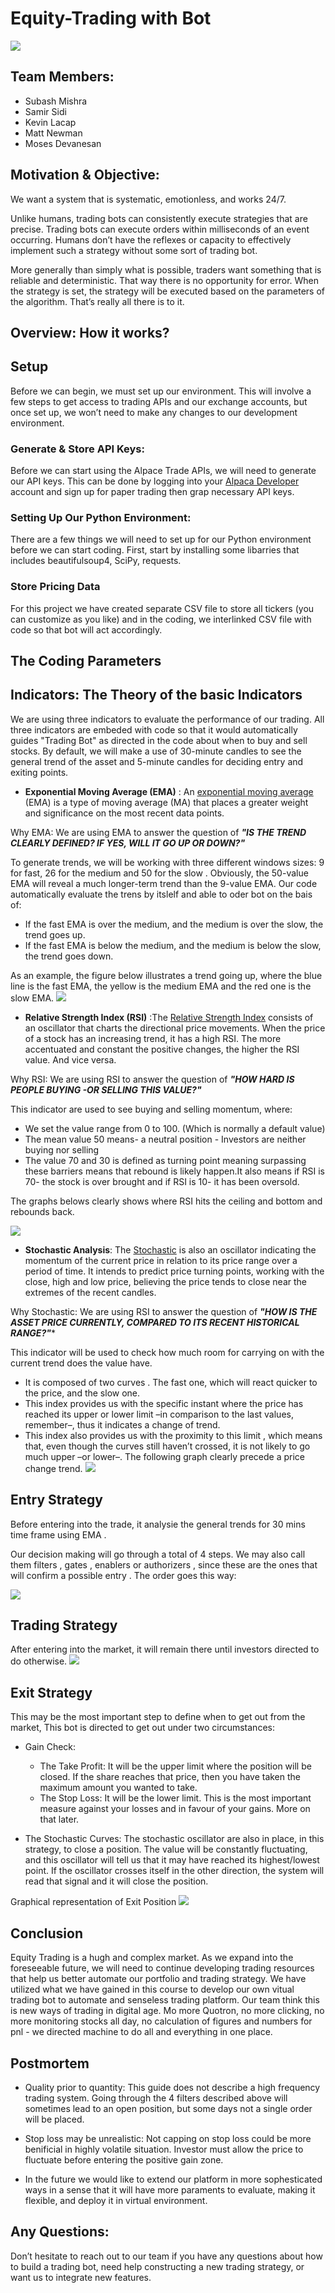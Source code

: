 # **Equity-Trading with Bot**
![](https://github.com/MishraSubash/Final_Project/blob/master/Images/python%20trading%20bot.jpg)

## Team Members: 
  * Subash Mishra
  * Samir Sidi
  * Kevin Lacap
  * Matt Newman
  * Moses Devanesan 

## Motivation & Objective: 
We want a system that is systematic, emotionless, and works 24/7.

Unlike humans, trading bots can consistently execute strategies that are precise. Trading bots can execute orders within milliseconds of an event occurring. Humans don’t have the reflexes or capacity to effectively implement such a strategy without some sort of trading bot. 

More generally than simply what is possible, traders want something that is reliable and deterministic. That way there is no opportunity for error. When the strategy is set, the strategy will be executed based on the parameters of the algorithm. That’s really all there is to it. 


## Overview: How it works?
## Setup
Before we can begin, we must set up our environment. This will involve a few steps to get access to trading APIs and our exchange accounts, but once set up, we won’t need to make any changes to our development environment.  
 
 ### Generate & Store API Keys: 
Before we can start using the Alpace Trade APIs, we will need to generate our API keys. This can be done by logging into your [Alpaca Developer](https://app.alpaca.markets/brokerage/new-account/greeting) account and sign up for paper trading then grap necessary API keys. 

### Setting Up Our Python Environment: 
There are a few things we will need to set up for our Python environment before we can start coding. First, start by installing some libarries that includes beautifulsoup4, SciPy, requests. 

### Store Pricing Data
 For this project we have created separate CSV file to store all tickers (you can customize as you like) and in the coding, we interlinked CSV file with code so that bot will act accordingly.
  
## The Coding Parameters 
## Indicators: The Theory of the basic Indicators
We are using three indicators to evaluate the performance of our trading. All three indicators are embeded with code so that it would automatically guides "Trading Bot" as directed in the code about when to buy and sell stocks. By default, we will make a use of 30-minute candles to see the general trend of the asset and 5-minute candles for deciding entry and exiting points.
  * **Exponential Moving Average (EMA)** : An [exponential moving average](https://www.investopedia.com/terms/e/ema.asp) (EMA) is a type of moving average (MA) that places a greater weight and significance on the most recent data points.
  
Why EMA: We are using EMA to answer the question of ***"IS THE TREND CLEARLY DEFINED? IF YES, WILL IT GO UP OR DOWN?"***

To generate trends, we will be working with three different windows sizes: 9 for fast, 26 for the medium and 50 for the slow .      Obviously, the 50-value EMA will reveal a much longer-term trend than the 9-value EMA. Our code automatically evaluate the trens by itslelf and able to oder bot on the bais of: 
  * If the fast EMA is over the medium, and the medium is over the slow, the trend goes up.
  * If the fast EMA is below the medium, and the medium is below the slow, the trend goes down.
 
As an example, the figure below illustrates a trend going up, where the blue line is the fast EMA, the yellow is the medium EMA and the red one is the slow EMA.
![](https://github.com/MishraSubash/Final_Project/blob/master/Images/EMA%20Image.png)
 
 * **Relative Strength Index (RSI)** :The [Relative Strength Index](https://www.investopedia.com/terms/r/rsi.asp) consists of an oscillator that charts the directional price movements. When the price of a stock has an increasing trend, it has a high RSI. The more accentuated and constant the positive changes, the higher the RSI value. And vice versa.

Why RSI: We are using RSI to answer the question of ***"HOW HARD IS PEOPLE BUYING -OR SELLING THIS VALUE?"***

This indicator are used to see buying and selling momentum, where: 
  * We set the value range from 0 to 100. (Which is normally a default value)
  * The mean value 50 means- a neutral position - Investors are neither buying nor selling
  * The value 70 and 30 is defined as turning point meaning surpassing these barriers means that rebound is likely happen.It also means if RSI is 70- the stock is over brought and if RSI is 10- it has been oversold. 
  
The graphs belows clearly shows where RSI hits the ceiling and bottom and rebounds back.

![](https://github.com/MishraSubash/Final_Project/blob/master/Images/RSI%20Sample.gif)


  * **Stochastic Analysis**: The [Stochastic](https://www.investopedia.com/terms/s/stochastic-modeling.asp) is also an oscillator indicating the momentum of the current price in relation to its price range over a period of time. It intends to predict price turning points, working with the close, high and low price, believing the price tends to close near the extremes of the recent candles.

Why Stochastic: We are using RSI to answer the question of ***"HOW IS THE ASSET PRICE CURRENTLY, COMPARED TO ITS RECENT HISTORICAL RANGE?"****

This indicator will be used to check how much room for carrying on with the current trend does the value have.
  * It is composed of two curves . The fast one, which will react quicker to the price, and the slow one.
  * This index provides us with the specific instant where the price has reached its upper or lower limit –in comparison to the last  values, remember–, thus it indicates a change of trend.
  * This index also provides us with the proximity to this limit , which means that, even though the curves still haven’t crossed, it is not likely to go much upper –or lower–.
The following graph clearly precede a price change trend. 
![](https://github.com/MishraSubash/Final_Project/blob/master/Images/Stochastic%20sample%20image.png)

## Entry Strategy 
Before entering into the trade, it analysie the general trends for 30 mins time frame using EMA . 

Our decision making will go through a total of 4 steps. We may also call them filters , gates ,
enablers or authorizers , since these are the ones that will confirm a possible entry . The
order goes this way:

 ![](https://github.com/MishraSubash/Final_Project/blob/master/Images/Entry%20Strategy.png)
 
  
 ## Trading Strategy
 After entering into the market, it will remain there until investors directed to do otherwise. 
 ![](https://github.com/MishraSubash/Final_Project/blob/master/Images/Trading%20Strategy.png)
 
 
 ## Exit Strategy
 This may be the most important step to define when to get out from the market, This bot is directed to get out under two circumstances: 
 * Gain Check: 
      * The Take Profit: It will be the upper limit where the position will be closed. If the share reaches that price, then you have taken the maximum amount you wanted to take.
      * The Stop Loss: It will be the lower limit. This is the most important measure against your losses and in favour of your gains. More on that later.
      
  * The Stochastic Curves: The stochastic oscillator are also in place, in this strategy, to close a position. The value will be constantly fluctuating, and this oscillator will tell us that it may have reached its highest/lowest point. If the oscillator crosses itself in the other direction, the system will read that signal and it will close the position.
  
  Graphical representation of Exit Position
 ![](https://github.com/MishraSubash/Final_Project/blob/master/Images/Exit%20Strategy.png)
 
## Conclusion
Equity Trading is a hugh and complex market. As we expand into the foreseeable future, we will need to continue developing trading resources that help us better automate our portfolio and trading strategy. We have utilized what we have gained in this course to develop our own vitual trading bot to automate and senseless trading platform. Our team think this is new ways of trading in digital age. Mo more Quotron, no more clicking, no more monitoring stocks all day, no calculation of figures and numbers for pnl - we directed machine to do all and everything in one place. 

## Postmortem
* Quality prior to quantity: This guide does not describe a high frequency trading system. Going through the 4 filters described above will sometimes lead to an open position, but some days not a single order will be placed.

* Stop loss may be unrealistic: Not capping on stop loss could be more benificial in highly volatile situation. Investor must allow the price to fluctuate before entering the positive gain zone.

* In the future we would like to extend our platform in more sophesticated ways in a sense that it will have more paraments to evaluate, making it flexible, and deploy it in virtual environment. 
  
## Any Questions: 
Don’t hesitate to reach out to our team if you have any questions about how to build a trading bot, need help constructing a new trading strategy, or want us to integrate new features. 

  
